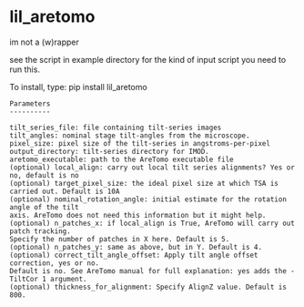 # lil_aretomo

im not a (w)rapper

see the script in example directory for the kind of input script you need to run this.

To install, type:
pip install lil_aretomo


    Parameters
    ----------

    tilt_series_file: file containing tilt-series images
    tilt_angles: nominal stage tilt-angles from the microscope.
    pixel_size: pixel size of the tilt-series in angstroms-per-pixel
    output_directory: tilt-series directory for IMOD.
    aretomo_executable: path to the AreTomo executable file
    (optional) local_align: carry out local tilt series alignments? Yes or no, default is no
    (optional) target_pixel_size: the ideal pixel size at which TSA is carried out. Default is 10A
    (optional) nominal_rotation_angle: initial estimate for the rotation angle of the tilt
    axis. AreTomo does not need this information but it might help.
    (optional) n_patches_x: if local_align is True, AreTomo will carry out patch tracking.
    Specify the number of patches in X here. Default is 5.
    (optional) n_patches_y: same as above, but in Y. Default is 4.
    (optional) correct_tilt_angle_offset: Apply tilt angle offset correction, yes or no.
    Default is no. See AreTomo manual for full explanation: yes adds the -TiltCor 1 argument.
    (optional) thickness_for_alignment: Specify AlignZ value. Default is 800.
